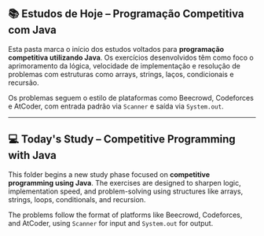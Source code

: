 ## 📚 Estudos de Hoje – Programação Competitiva com Java

Esta pasta marca o início dos estudos voltados para **programação competitiva utilizando Java**. Os exercícios desenvolvidos têm como foco o aprimoramento da lógica, velocidade de implementação e resolução de problemas com estruturas como arrays, strings, laços, condicionais e recursão.

Os problemas seguem o estilo de plataformas como Beecrowd, Codeforces e AtCoder, com entrada padrão via `Scanner` e saída via `System.out`.

---

## 💻 Today's Study – Competitive Programming with Java

This folder begins a new study phase focused on **competitive programming using Java**. The exercises are designed to sharpen logic, implementation speed, and problem-solving using structures like arrays, strings, loops, conditionals, and recursion.

The problems follow the format of platforms like Beecrowd, Codeforces, and AtCoder, using `Scanner` for input and `System.out` for output.
